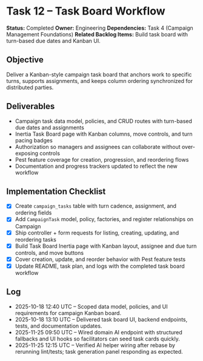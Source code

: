 # Task 12 – Task Board Workflow

**Status:** Completed
**Owner:** Engineering
**Dependencies:** Task 4 (Campaign Management Foundations)
**Related Backlog Items:** Build task board with turn-based due dates and Kanban UI.

## Objective
Deliver a Kanban-style campaign task board that anchors work to specific turns, supports assignments, and keeps column ordering synchronized for distributed parties.

## Deliverables
- Campaign task data model, policies, and CRUD routes with turn-based due dates and assignments
- Inertia Task Board page with Kanban columns, move controls, and turn pacing badges
- Authorization so managers and assignees can collaborate without over-exposing controls
- Pest feature coverage for creation, progression, and reordering flows
- Documentation and progress trackers updated to reflect the new workflow

## Implementation Checklist
- [x] Create `campaign_tasks` table with turn cadence, assignment, and ordering fields
- [x] Add `CampaignTask` model, policy, factories, and register relationships on Campaign
- [x] Ship controller + form requests for listing, creating, updating, and reordering tasks
- [x] Build Task Board Inertia page with Kanban layout, assignee and due turn controls, and move buttons
- [x] Cover creation, update, and reorder behavior with Pest feature tests
- [x] Update README, task plan, and logs with the completed task board workflow

## Log
- 2025-10-18 12:40 UTC – Scoped data model, policies, and UI requirements for campaign Kanban board.
- 2025-10-18 13:10 UTC – Delivered task board UI, backend endpoints, tests, and documentation updates.
- 2025-11-25 09:50 UTC – Wired domain AI endpoint with structured fallbacks and UI hooks so facilitators can seed task cards quickly.
- 2025-11-25 12:15 UTC – Verified AI helper wiring after rebase by rerunning lint/tests; task generation panel responding as expected.
